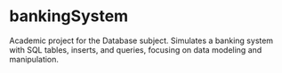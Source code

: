 # bankingSystem
Academic project for the Database subject. Simulates a banking system with SQL tables, inserts, and queries, focusing on data modeling and manipulation.
